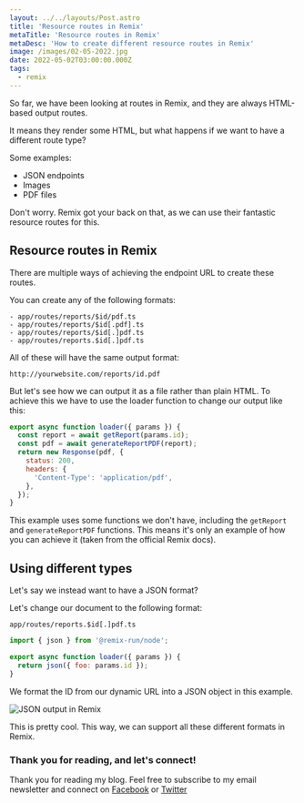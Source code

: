```yaml
---
layout: ../../layouts/Post.astro
title: 'Resource routes in Remix'
metaTitle: 'Resource routes in Remix'
metaDesc: 'How to create different resource routes in Remix'
image: /images/02-05-2022.jpg
date: 2022-05-02T03:00:00.000Z
tags:
  - remix
---
```


So far, we have been looking at routes in Remix, and they are always HTML-based output routes.

It means they render some HTML, but what happens if we want to have a different route type?

Some examples:

- JSON endpoints
- Images
- PDF files

Don't worry. Remix got your back on that, as we can use their fantastic resource routes for this.

## Resource routes in Remix

There are multiple ways of achieving the endpoint URL to create these routes.

You can create any of the following formats:

```
- app/routes/reports/$id/pdf.ts
- app/routes/reports/$id[.pdf].ts
- app/routes/reports/$id[.]pdf.ts
- app/routes/reports.$id[.]pdf.ts
```

All of these will have the same output format:

`http://yourwebsite.com/reports/id.pdf`

But let's see how we can output it as a file rather than plain HTML.
To achieve this we have to use the loader function to change our output like this:

```js
export async function loader({ params }) {
  const report = await getReport(params.id);
  const pdf = await generateReportPDF(report);
  return new Response(pdf, {
    status: 200,
    headers: {
      'Content-Type': 'application/pdf',
    },
  });
}
```

This example uses some functions we don't have, including the `getReport` and `generateReportPDF` functions.
This means it's only an example of how you can achieve it (taken from the official Remix docs).

## Using different types

Let's say we instead want to have a JSON format?

Let's change our document to the following format:

`app/routes/reports.$id[.]pdf.ts`

```js
import { json } from '@remix-run/node';

export async function loader({ params }) {
  return json({ foo: params.id });
}
```

We format the ID from our dynamic URL into a JSON object in this example.

![JSON output in Remix](https://cdn.hashnode.com/res/hashnode/image/upload/v1650645921975/pv_NONCw3.png)

This is pretty cool. This way, we can support all these different formats in Remix.

### Thank you for reading, and let's connect!

Thank you for reading my blog. Feel free to subscribe to my email newsletter and connect on [Facebook](https://www.facebook.com/DailyDevTipsBlog) or [Twitter](https://twitter.com/DailyDevTips1)
